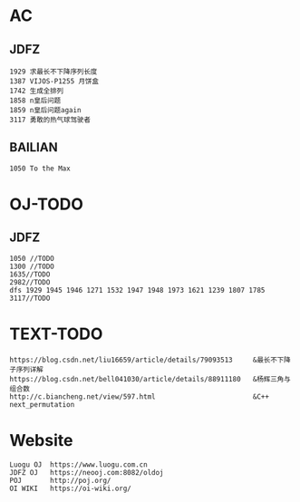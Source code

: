 # AC
 ## JDFZ
    1929 求最长不下降序列长度
    1387 VIJOS-P1255 月饼盒
    1742 生成全排列
    1858 n皇后问题
    1859 n皇后问题again
    3117 勇敢的热气球驾驶者
 ## BAILIAN
    1050 To the Max

# OJ-TODO
 ## JDFZ
    1050 //TODO
    1300 //TODO
    1635//TODO
    2982//TODO
    dfs 1929 1945 1946 1271 1532 1947 1948 1973 1621 1239 1807 1785 3117//TODO

# TEXT-TODO
    https://blog.csdn.net/liu16659/article/details/79093513     &最长不下降子序列详解
    https://blog.csdn.net/bell041030/article/details/88911180   &杨辉三角与组合数
    http://c.biancheng.net/view/597.html                        &C++ next_permutation

# Website
    Luogu OJ  https://www.luogu.com.cn
    JDFZ OJ   https://neooj.com:8082/oldoj
    POJ       http://poj.org/
    OI WIKI   https://oi-wiki.org/
    